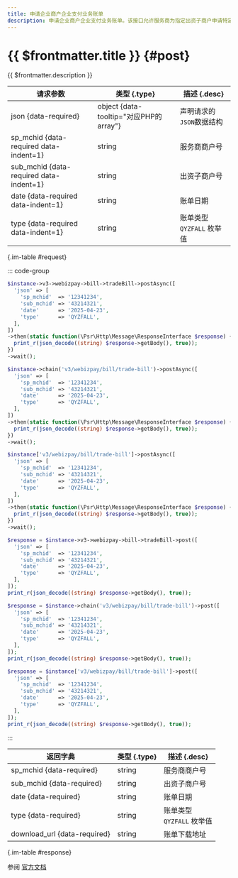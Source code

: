 ```yaml
---
title: 申请企业商户企业支付业务账单
description: 申请企业商户企业支付业务账单。该接口允许服务商为指定出资子商户申请特定日期的企业支付业务账单，仅支持申请三个月内的账单数据。业务账单包含交易明细，可用于企业对账和财务分析。
---
```


# {{ $frontmatter.title }} {#post}

{{ $frontmatter.description }}

| 请求参数 | 类型 {.type} | 描述 {.desc}
| --- | --- | ---
| json {data-required} | object {data-tooltip="对应PHP的array"} | 声明请求的`JSON`数据结构
| sp_mchid {data-required data-indent=1} | string | 服务商商户号
| sub_mchid {data-required data-indent=1} | string | 出资子商户号
| date {data-required data-indent=1} | string | 账单日期
| type {data-required data-indent=1} | string | 账单类型<br/>`QYZFALL` 枚举值

{.im-table #request}

::: code-group

```php [异步纯链式]
$instance->v3->webizpay->bill->tradeBill->postAsync([
  'json' => [
    'sp_mchid'  => '12341234',
    'sub_mchid' => '43214321',
    'date'      => '2025-04-23',
    'type'      => 'QYZFALL',
  ],
])
->then(static function(\Psr\Http\Message\ResponseInterface $response) {
  print_r(json_decode((string) $response->getBody(), true));
})
->wait();
```

```php [异步声明式]
$instance->chain('v3/webizpay/bill/trade-bill')->postAsync([
  'json' => [
    'sp_mchid'  => '12341234',
    'sub_mchid' => '43214321',
    'date'      => '2025-04-23',
    'type'      => 'QYZFALL',
  ],
])
->then(static function(\Psr\Http\Message\ResponseInterface $response) {
  print_r(json_decode((string) $response->getBody(), true));
})
->wait();
```

```php [异步属性式]
$instance['v3/webizpay/bill/trade-bill']->postAsync([
  'json' => [
    'sp_mchid'  => '12341234',
    'sub_mchid' => '43214321',
    'date'      => '2025-04-23',
    'type'      => 'QYZFALL',
  ],
])
->then(static function(\Psr\Http\Message\ResponseInterface $response) {
  print_r(json_decode((string) $response->getBody(), true));
})
->wait();
```

```php [同步纯链式]
$response = $instance->v3->webizpay->bill->tradeBill->post([
  'json' => [
    'sp_mchid'  => '12341234',
    'sub_mchid' => '43214321',
    'date'      => '2025-04-23',
    'type'      => 'QYZFALL',
  ],
]);
print_r(json_decode((string) $response->getBody(), true));
```

```php [同步声明式]
$response = $instance->chain('v3/webizpay/bill/trade-bill')->post([
  'json' => [
    'sp_mchid'  => '12341234',
    'sub_mchid' => '43214321',
    'date'      => '2025-04-23',
    'type'      => 'QYZFALL',
  ],
]);
print_r(json_decode((string) $response->getBody(), true));
```

```php [同步属性式]
$response = $instance['v3/webizpay/bill/trade-bill']->post([
  'json' => [
    'sp_mchid'  => '12341234',
    'sub_mchid' => '43214321',
    'date'      => '2025-04-23',
    'type'      => 'QYZFALL',
  ],
]);
print_r(json_decode((string) $response->getBody(), true));
```

:::

| 返回字典 | 类型 {.type} | 描述 {.desc}
| --- | --- | ---
| sp_mchid {data-required} | string | 服务商商户号
| sub_mchid {data-required} | string | 出资子商户号
| date {data-required} | string | 账单日期
| type {data-required} | string | 账单类型<br/>`QYZFALL` 枚举值
| download_url {data-required} | string | 账单下载地址

{.im-table #response}

参阅 [官方文档](https://pay.weixin.qq.com/doc/v3/partner/4014507142)
